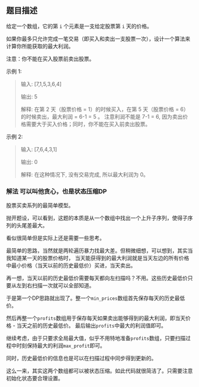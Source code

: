 ## 题目描述
给定一个数组，它的第 `i` 个元素是一支给定股票第 `i` 天的价格。

如果你最多只允许完成一笔交易（即买入和卖出一支股票一次），设计一个算法来计算你所能获取的最大利润。

注意：你不能在买入股票前卖出股票。

示例 1:
>输入: [7,1,5,3,6,4]
>
>输出: 5
>
>解释: 在第 2 天（股票价格 = 1）的时候买入，在第 5 天（股票价格 = 6）的时候卖出，最大利润 = 6-1 = 5 。
     注意利润不能是 7-1 = 6, 因为卖出价格需要大于买入价格；同时，你不能在买入前卖出股票。
     
示例 2:
>输入: [7,6,4,3,1]
>
>输出: 0
>
>解释: 在这种情况下, 没有交易完成, 所以最大利润为 0。


### 解法 可以叫他贪心，也是状态压缩DP
股票买卖系列的最简单模型。

抛开题设，可以看到，这题的本质是从一个数组中找出一个上升子序列，使得子序列的头尾差最大。

看似很简单但是实际上还是需要一些思考。

最简单的思路，当然就是两轮遍历暴力找最大差。但稍微细想，可以想到，其实当我知道某一天的股票价格时，
当天能获得到的最大利润就是当天左边的所有价格中最小价格（当天以前的历史最低价）买进，当天卖出。

再一想，当天以前的历史最低价需要每天都向左扫描吗？不用。这些历史最低价只要从左到右扫描一次就可以全部知道。

于是第一个DP思路就出现了。整一个`min_prices`数组首先保存每天的历史最低价。

然后再整一个`profits`数组用于保存每天如果卖出能够得到的最大利润，即当天价格 - 当天之前的历史最低价。
最后输出`profits`中最大的利润值即可。

继续考虑，由于只要求全局最大值，似乎不用特地准备`profits`数组，只要扫描过程中时刻保持最大的利润`max_profit`即可。

同时，历史最低价的信息也是可以在扫描过程中同步得到更新的。

这么一来，其实这两个数组都可以被状态压缩。如此代码就很简洁了。只需要注意初始化状态要合理设置。

